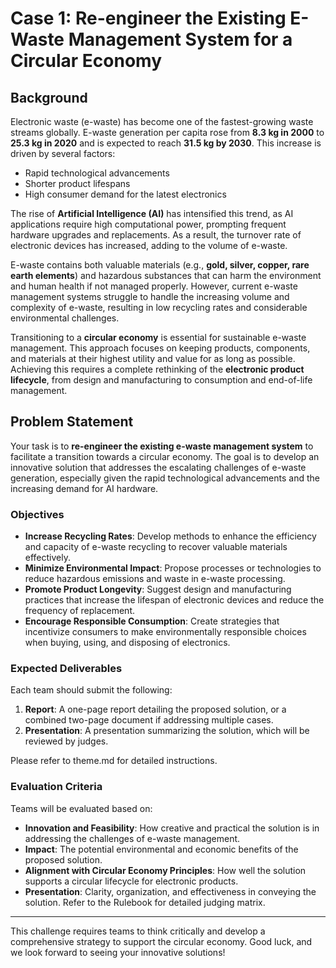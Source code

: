 # Case 1: Re-engineer the Existing E-Waste Management System for a Circular Economy

## Background
Electronic waste (e-waste) has become one of the fastest-growing waste streams globally. E-waste generation per capita rose from **8.3 kg in 2000** to **25.3 kg in 2020** and is expected to reach **31.5 kg by 2030**. This increase is driven by several factors:
- Rapid technological advancements
- Shorter product lifespans
- High consumer demand for the latest electronics

The rise of **Artificial Intelligence (AI)** has intensified this trend, as AI applications require high computational power, prompting frequent hardware upgrades and replacements. As a result, the turnover rate of electronic devices has increased, adding to the volume of e-waste.

E-waste contains both valuable materials (e.g., **gold, silver, copper, rare earth elements**) and hazardous substances that can harm the environment and human health if not managed properly. However, current e-waste management systems struggle to handle the increasing volume and complexity of e-waste, resulting in low recycling rates and considerable environmental challenges.

Transitioning to a **circular economy** is essential for sustainable e-waste management. This approach focuses on keeping products, components, and materials at their highest utility and value for as long as possible. Achieving this requires a complete rethinking of the **electronic product lifecycle**, from design and manufacturing to consumption and end-of-life management.

## Problem Statement
Your task is to **re-engineer the existing e-waste management system** to facilitate a transition towards a circular economy. The goal is to develop an innovative solution that addresses the escalating challenges of e-waste generation, especially given the rapid technological advancements and the increasing demand for AI hardware.

### Objectives
- **Increase Recycling Rates**: Develop methods to enhance the efficiency and capacity of e-waste recycling to recover valuable materials effectively.
- **Minimize Environmental Impact**: Propose processes or technologies to reduce hazardous emissions and waste in e-waste processing.
- **Promote Product Longevity**: Suggest design and manufacturing practices that increase the lifespan of electronic devices and reduce the frequency of replacement.
- **Encourage Responsible Consumption**: Create strategies that incentivize consumers to make environmentally responsible choices when buying, using, and disposing of electronics.

### Expected Deliverables
Each team should submit the following:

1. **Report**: A one-page report detailing the proposed solution, or a combined two-page document if addressing multiple cases.
2. **Presentation**: A presentation summarizing the solution, which will be reviewed by judges.

Please refer to theme.md for detailed instructions.

### Evaluation Criteria
Teams will be evaluated based on:
- **Innovation and Feasibility**: How creative and practical the solution is in addressing the challenges of e-waste management.
- **Impact**: The potential environmental and economic benefits of the proposed solution.
- **Alignment with Circular Economy Principles**: How well the solution supports a circular lifecycle for electronic products.
- **Presentation**: Clarity, organization, and effectiveness in conveying the solution.
Refer to the Rulebook for detailed judging matrix.
---

This challenge requires teams to think critically and develop a comprehensive strategy to support the circular economy. Good luck, and we look forward to seeing your innovative solutions!
